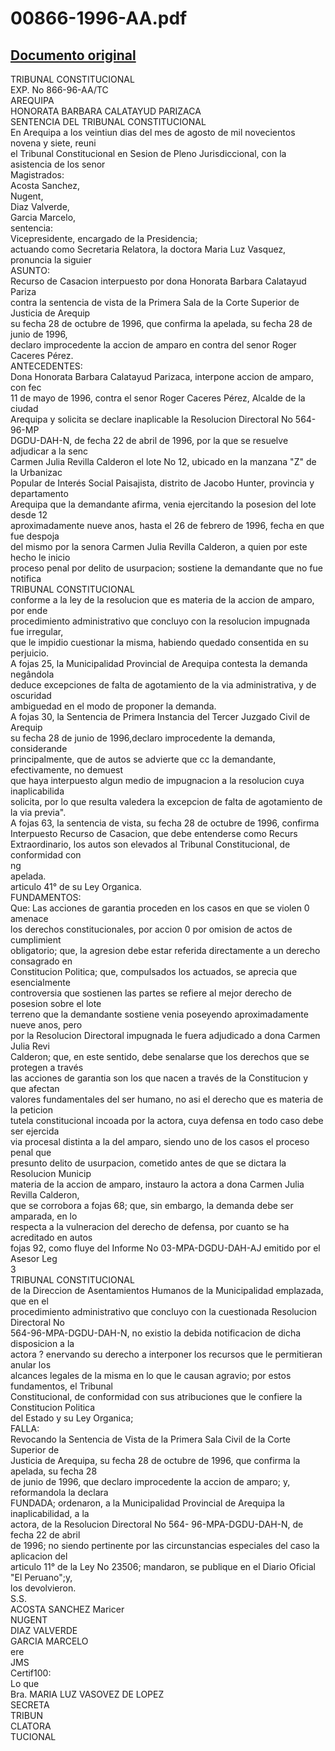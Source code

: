 
00866-1996-AA.pdf
=================
  
[Documento original](https://tc.gob.pe/jurisprudencia/1997/00866-1996-AA.pdf)  
---  
TRIBUNAL CONSTITUCIONAL  
EXP. No 866-96-AA/TC  
AREQUIPA  
HONORATA BARBARA CALATAYUD PARIZACA  
SENTENCIA DEL TRIBUNAL CONSTITUCIONAL  
En Arequipa a los veintiun dias del mes de agosto de mil novecientos novena y siete, reuni  
el Tribunal Constitucional en Sesion de Pleno Jurisdiccional, con la asistencia de los senor  
Magistrados:  
Acosta Sanchez,  
Nugent,  
Diaz Valverde,  
Garcia Marcelo,  
sentencia:  
Vicepresidente, encargado de la Presidencia;  
actuando como Secretaria Relatora, la doctora Maria Luz Vasquez, pronuncia la siguier  
ASUNTO:  
Recurso de Casacion interpuesto por dona Honorata Barbara Calatayud Pariza  
contra la sentencia de vista de la Primera Sala de la Corte Superior de Justicia de Arequip  
su fecha 28 de octubre de 1996, que confirma la apelada, su fecha 28 de junio de 1996,  
declaro improcedente la accion de amparo en contra del senor Roger Caceres Pérez.  
ANTECEDENTES:  
Dona Honorata Barbara Calatayud Parizaca, interpone accion de amparo, con fec  
11 de mayo de 1996, contra el senor Roger Caceres Pérez, Alcalde de la ciudad  
Arequipa y solicita se declare inaplicable la Resolucion Directoral No 564-96-MP  
DGDU-DAH-N, de fecha 22 de abril de 1996, por la que se resuelve adjudicar a la senc  
Carmen Julia Revilla Calderon el lote No 12, ubicado en la manzana "Z" de la Urbanizac  
Popular de Interés Social Paisajista, distrito de Jacobo Hunter, provincia y departamento  
Arequipa que la demandante afirma, venia ejercitando la posesion del lote desde 12  
aproximadamente nueve anos, hasta el 26 de febrero de 1996, fecha en que fue despoja  
del mismo por la senora Carmen Julia Revilla Calderon, a quien por este hecho le inicio  
proceso penal por delito de usurpacion; sostiene la demandante que no fue notifica  
TRIBUNAL CONSTITUCIONAL  
conforme a la ley de la resolucion que es materia de la accion de amparo, por ende  
procedimiento administrativo que concluyo con la resolucion impugnada fue irregular,  
que le impidio cuestionar la misma, habiendo quedado consentida en su perjuicio.  
A fojas 25, la Municipalidad Provincial de Arequipa contesta la demanda negândola  
deduce excepciones de falta de agotamiento de la via administrativa, y de oscuridad  
ambiguedad en el modo de proponer la demanda.  
A fojas 30, la Sentencia de Primera Instancia del Tercer Juzgado Civil de Arequip  
su fecha 28 de junio de 1996,declaro improcedente la demanda, considerande  
principalmente, que de autos se advierte que cc la demandante, efectivamente, no demuest  
que haya interpuesto algun medio de impugnacion a la resolucion cuya inaplicabilida  
solicita, por lo que resulta valedera la excepcion de falta de agotamiento de la via previa".  
A fojas 63, la sentencia de vista, su fecha 28 de octubre de 1996, confirma  
Interpuesto Recurso de Casacion, que debe entenderse como Recurs  
Extraordinario, los autos son elevados al Tribunal Constitucional, de conformidad con  
ng  
apelada.  
articulo 41° de su Ley Organica.  
FUNDAMENTOS:  
Que: Las acciones de garantia proceden en los casos en que se violen 0 amenace  
los derechos constitucionales, por accion 0 por omision de actos de cumplimient  
obligatorio; que, la agresion debe estar referida directamente a un derecho consagrado en  
Constitucion Politica; que, compulsados los actuados, se aprecia que esencialmente  
controversia que sostienen las partes se refiere al mejor derecho de posesion sobre el lote  
terreno que la demandante sostiene venia poseyendo aproximadamente nueve anos, pero  
por la Resolucion Directoral impugnada le fuera adjudicado a dona Carmen Julia Revi  
Calderon; que, en este sentido, debe senalarse que los derechos que se protegen a través  
las acciones de garantia son los que nacen a través de la Constitucion y que afectan  
valores fundamentales del ser humano, no asi el derecho que es materia de la peticion  
tutela constitucional incoada por la actora, cuya defensa en todo caso debe ser ejercida  
via procesal distinta a la del amparo, siendo uno de los casos el proceso penal que  
presunto delito de usurpacion, cometido antes de que se dictara la Resolucion Municip  
materia de la accion de amparo, instauro la actora a dona Carmen Julia Revilla Calderon,  
que se corrobora a fojas 68; que, sin embargo, la demanda debe ser amparada, en lo  
respecta a la vulneracion del derecho de defensa, por cuanto se ha acreditado en autos  
fojas 92, como fluye del Informe No 03-MPA-DGDU-DAH-AJ emitido por el Asesor Leg  
3  
TRIBUNAL CONSTITUCIONAL  
de la Direccion de Asentamientos Humanos de la Municipalidad emplazada, que en el  
procedimiento administrativo que concluyo con la cuestionada Resolucion Directoral No  
564-96-MPA-DGDU-DAH-N, no existio la debida notificacion de dicha disposicion a la  
actora ? enervando su derecho a interponer los recursos que le permitieran anular los  
alcances legales de la misma en lo que le causan agravio; por estos fundamentos, el Tribunal  
Constitucional, de conformidad con sus atribuciones que le confiere la Constitucion Politica  
del Estado y su Ley Organica;  
FALLA:  
Revocando la Sentencia de Vista de la Primera Sala Civil de la Corte Superior de  
Justicia de Arequipa, su fecha 28 de octubre de 1996, que confirma la apelada, su fecha 28  
de junio de 1996, que declaro improcedente la accion de amparo; y, reformandola la declara  
FUNDADA; ordenaron, a la Municipalidad Provincial de Arequipa la inaplicabilidad, a la  
actora, de la Resolucion Directoral No 564- 96-MPA-DGDU-DAH-N, de fecha 22 de abril  
de 1996; no siendo pertinente por las circunstancias especiales del caso la aplicacion del  
articulo 11° de la Ley No 23506; mandaron, se publique en el Diario Oficial "El Peruano";y,  
los devolvieron.  
S.S.  
ACOSTA SANCHEZ Maricer  
NUGENT  
DIAZ VALVERDE  
GARCIA MARCELO  
ere  
JMS  
Certif100:  
Lo que  
Bra. MARIA LUZ VASOVEZ DE LOPEZ  
SECRETA  
TRIBUN  
CLATORA  
TUCIONAL